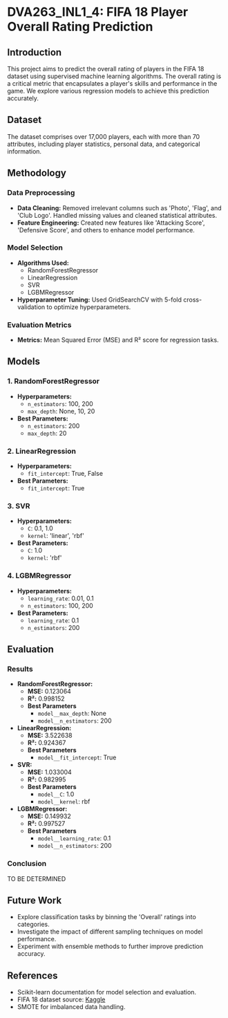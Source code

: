 # DVA263_INL1_4: FIFA 18 Player Overall Rating Prediction

## Introduction

This project aims to predict the overall rating of players in the FIFA 18 dataset using supervised machine learning algorithms. The overall rating is a critical metric that encapsulates a player's skills and performance in the game. We explore various regression models to achieve this prediction accurately.

## Dataset

The dataset comprises over 17,000 players, each with more than 70 attributes, including player statistics, personal data, and categorical information.

## Methodology

### Data Preprocessing

- **Data Cleaning:** Removed irrelevant columns such as 'Photo', 'Flag', and 'Club Logo'. Handled missing values and cleaned statistical attributes.
- **Feature Engineering:** Created new features like 'Attacking Score', 'Defensive Score', and others to enhance model performance.

### Model Selection

- **Algorithms Used:**
  - RandomForestRegressor
  - LinearRegression
  - SVR
  - LGBMRegressor
- **Hyperparameter Tuning:** Used GridSearchCV with 5-fold cross-validation to optimize hyperparameters.

### Evaluation Metrics

- **Metrics:** Mean Squared Error (MSE) and R² score for regression tasks.

## Models

### 1. RandomForestRegressor

- **Hyperparameters:**
  - `n_estimators`: 100, 200
  - `max_depth`: None, 10, 20
- **Best Parameters:**
  - `n_estimators`: 200
  - `max_depth`: 20

### 2. LinearRegression

- **Hyperparameters:**
  - `fit_intercept`: True, False
- **Best Parameters:**
  - `fit_intercept`: True

### 3. SVR

- **Hyperparameters:**
  - `C`: 0.1, 1.0
  - `kernel`: 'linear', 'rbf'
- **Best Parameters:**
  - `C`: 1.0
  - `kernel`: 'rbf'

### 4. LGBMRegressor

- **Hyperparameters:**
  - `learning_rate`: 0.01, 0.1
  - `n_estimators`: 100, 200
- **Best Parameters:**
  - `learning_rate`: 0.1
  - `n_estimators`: 200

## Evaluation

### Results

- **RandomForestRegressor:**
  - **MSE:** 0.123064
  - **R²:** 0.998152
  - **Best Parameters**
    - `model__max_depth`: None
    - `model__n_estimators`: 200
- **LinearRegression:**
  - **MSE:** 3.522638	
  - **R²:** 0.924367
  - **Best Parameters**
    - `model__fit_intercept`: True
- **SVR:** 
  - **MSE:** 1.033004	
  - **R²:** 0.982995
  - **Best Parameters**
    - `model__C`: 1.0
    - `model__kernel`: rbf
- **LGBMRegressor:**
  - **MSE:** 0.149932	
  - **R²:** 0.997527
  - **Best Parameters**
    - `model__learning_rate`: 0.1
    - `model__n_estimators`: 200

### Conclusion

TO BE DETERMINED 

## Future Work

- Explore classification tasks by binning the 'Overall' ratings into categories.
- Investigate the impact of different sampling techniques on model performance.
- Experiment with ensemble methods to further improve prediction accuracy.

## References

- Scikit-learn documentation for model selection and evaluation.
- FIFA 18 dataset source: [Kaggle](https://www.kaggle.com/datasets/karankun/FIFA18)
- SMOTE for imbalanced data handling.
